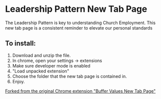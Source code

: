 # Leadership Pattern New Tab Page

The Leadership Pattern is key to understanding Church Employment. This new tab page is a consistent reminder to elevate our personal standards

## To install:

1. Download and unzip the file.
2. In chrome, open your settings -> extensions
3. Make sure developer mode is enabled
4. "Load unpacked extension"
5. Choose the folder that the new tab page is contained in.
6. Enjoy.

[Forked from the original Chrome extension "Buffer Values New Tab Page"](https://chrome.google.com/webstore/detail/buffer-values-new-tab-pag/cmecogbdcnpglcmmfpdaekcbnakkfolo)
